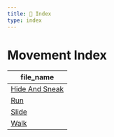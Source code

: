 ```yaml
---
title: 📑 Index
type: index
---
```


# Movement Index

| file_name                               |
| --------------------------------------- |
| [Hide And Sneak](../Hide%20And%20Sneak) |
| [Run](../Run)                           |
| [Slide](../Slide)                       |
| [Walk](../Walk)                         |
